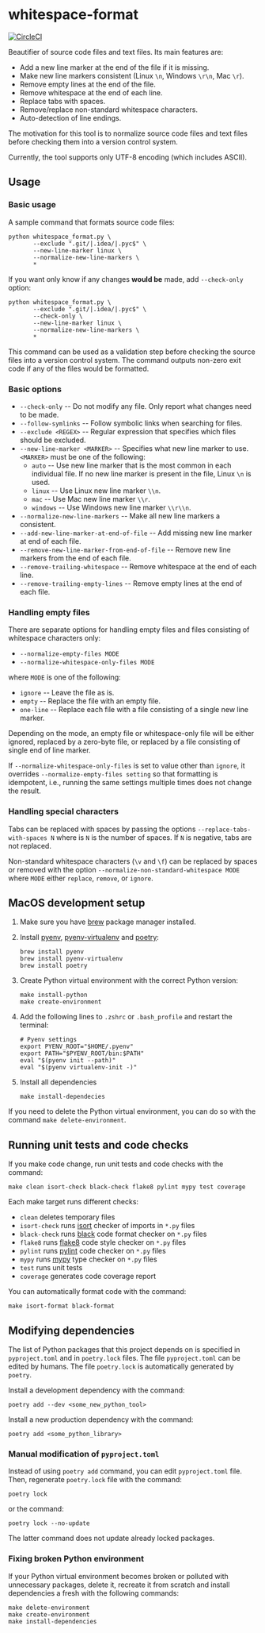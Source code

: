# whitespace-format

[![CircleCI](https://dl.circleci.com/status-badge/img/gh/DavidPal/whitespace-format/tree/main.svg?style=svg)](https://dl.circleci.com/status-badge/redirect/gh/DavidPal/whitespace-format/tree/main)

Beautifier of source code files and text files. Its main features are:

* Add a new line marker at the end of the file if it is missing.
* Make new line markers consistent (Linux `\n`, Windows `\r\n`, Mac `\r`).
* Remove empty lines at the end of the file.
* Remove whitespace at the end of each line.
* Replace tabs with spaces.
* Remove/replace non-standard whitespace characters.
* Auto-detection of line endings.

The motivation for this tool is to normalize source code files and text files
before checking them into a version control system.

Currently, the tool supports only UTF-8 encoding (which includes ASCII).

## Usage

### Basic usage

A sample command that formats source code files:
```
python whitespace_format.py \
       --exclude ".git/|.idea/|.pyc$" \
       --new-line-marker linux \
       --normalize-new-line-markers \
       *
```

If you want only know if any changes **would be** made, add `--check-only` option:
```
python whitespace_format.py \
       --exclude ".git/|.idea/|.pyc$" \
       --check-only \
       --new-line-marker linux \
       --normalize-new-line-markers \
       *
```
This command can be used as a validation step before checking the source files
into a version control system.  The command outputs non-zero exit code if any
of the files would be formatted.

### Basic options

* `--check-only` -- Do not modify any file. Only report what changes need to be made.
* `--follow-symlinks` -- Follow symbolic links when searching for files.
* `--exclude <REGEX>` -- Regular expression that specifies which files should be excluded.
* `--new-line-marker <MARKER>` -- Specifies what new line marker to use. `<MARKER>` must be one
of the following:
  * `auto` -- Use new line marker that is the most common in each individual file. 
  If no new line marker is present in the file, Linux `\n` is used.
  * `linux` -- Use Linux new line marker `\\n`.
  * `mac` -- Use Mac new line marker `\\r`.
  * `windows` -- Use Windows new line marker `\\r\\n`.
* `--normalize-new-line-markers` -- Make all new line markers a consistent.
* `--add-new-line-marker-at-end-of-file` -- Add missing new line marker at end of each file.
* `--remove-new-line-marker-from-end-of-file` -- Remove new line markers from the end of each file.
* `--remove-trailing-whitespace` -- Remove whitespace at the end of each line.
* `--remove-trailing-empty-lines` -- Remove empty lines at the end of each file.

### Handling empty files

There are separate options for handling empty files and files consisting of
whitespace characters only:

* `--normalize-empty-files MODE`
* `--normalize-whitespace-only-files MODE`

where `MODE` is one of the following:

* `ignore` -- Leave the file as is.
* `empty` -- Replace the file with an empty file.
* `one-line` -- Replace each file with a file consisting of a single new line marker.

Depending on the mode, an empty file or whitespace-only file will be either
ignored, replaced by a zero-byte file, or replaced by a file consisting of
single end of line marker.

If `--normalize-whitespace-only-files` is set to value other than `ignore`, it
overrides `--normalize-empty-files setting` so that formatting is idempotent,
i.e., running the same settings multiple times does not change the result.


### Handling special characters

Tabs can be replaced with spaces by passing the options
`--replace-tabs-with-spaces N` where is `N` is the number of spaces. If `N` is
negative, tabs are not replaced.

Non-standard whitespace characters (`\v` and `\f`) can be replaced by spaces or
removed with the option `--normalize-non-standard-whitespace MODE` where `MODE`
either `replace`, `remove`, or `ignore`.


## MacOS development setup

1) Make sure you have [brew](https://brew.sh/) package manager installed.

2) Install [pyenv](https://github.com/pyenv/pyenv), [pyenv-virtualenv](https://github.com/pyenv/pyenv-virtualenv)
   and [poetry](https://python-poetry.org/):
    ```shell
    brew install pyenv
    brew install pyenv-virtualenv
    brew install poetry
    ```

3) Create Python virtual environment with the correct Python version:
   ```shell
   make install-python
   make create-environment
   ```

4) Add the following lines to `.zshrc` or `.bash_profile` and restart the terminal:
   ```shell
   # Pyenv settings
   export PYENV_ROOT="$HOME/.pyenv"
   export PATH="$PYENV_ROOT/bin:$PATH"
   eval "$(pyenv init --path)"
   eval "$(pyenv virtualenv-init -)"
   ```

5) Install all dependencies
    ```shell
    make install-dependecies
    ```

If you need to delete the Python virtual environment, you can do so with the
command `make delete-environment`.

## Running unit tests and code checks

If you make code change, run unit tests and code checks with the command:
```shell
make clean isort-check black-check flake8 pylint mypy test coverage
```

Each make target runs different checks:
- `clean` deletes temporary files
- `isort-check` runs [isort](https://pycqa.github.io/isort/) checker of imports in `*.py` files
- `black-check` runs [black](https://github.com/psf/black/) code format checker on `*.py` files
- `flake8` runs [flake8](https://flake8.pycqa.org/) code style checker on `*.py` files
- `pylint` runs [pylint](https://pylint.org/) code checker on `*.py` files
- `mypy` runs [mypy](http://mypy-lang.org/) type checker on `*.py` files
- `test` runs unit tests
- `coverage` generates code coverage report

You can automatically format code with the command:
```shell
make isort-format black-format
```

## Modifying dependencies

The list of Python packages that this project depends on is specified in
`pyproject.toml` and in `poetry.lock` files. The file `pyproject.toml` can be
edited by humans. The file `poetry.lock` is automatically generated by `poetry`.

Install a development dependency with the command:
```shell
poetry add --dev <some_new_python_tool>
```

Install a new production dependency with the command:
```shell
poetry add <some_python_library>
```

### Manual modification of `pyproject.toml`

Instead of using `poetry add` command, you can edit `pyproject.toml` file. Then,
regenerate `poetry.lock` file with the command:
```shell
poetry lock
```
or the command:
```shell
poetry lock --no-update
```
The latter command does not update already locked packages.

### Fixing broken Python environment

If your Python virtual environment becomes broken or polluted with unnecessary
packages, delete it, recreate it from scratch and install dependencies a fresh
with the following commands:
```shell
make delete-environment
make create-environment
make install-dependencies
```
